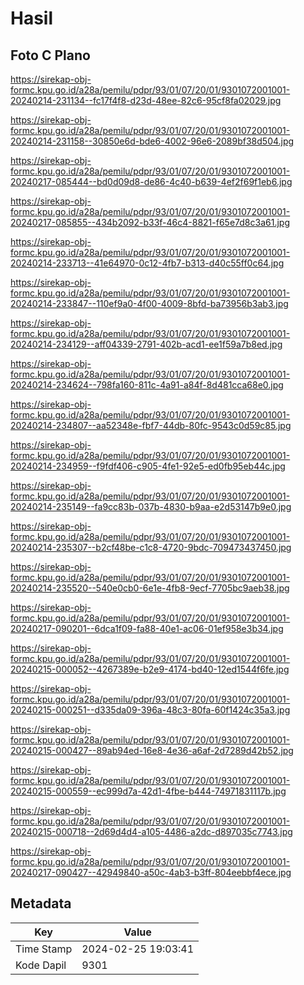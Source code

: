 # Hasil

## Foto C Plano

https://sirekap-obj-formc.kpu.go.id/a28a/pemilu/pdpr/93/01/07/20/01/9301072001001-20240214-231134--fc17f4f8-d23d-48ee-82c6-95cf8fa02029.jpg

https://sirekap-obj-formc.kpu.go.id/a28a/pemilu/pdpr/93/01/07/20/01/9301072001001-20240214-231158--30850e6d-bde6-4002-96e6-2089bf38d504.jpg

https://sirekap-obj-formc.kpu.go.id/a28a/pemilu/pdpr/93/01/07/20/01/9301072001001-20240217-085444--bd0d09d8-de86-4c40-b639-4ef2f69f1eb6.jpg

https://sirekap-obj-formc.kpu.go.id/a28a/pemilu/pdpr/93/01/07/20/01/9301072001001-20240217-085855--434b2092-b33f-46c4-8821-f65e7d8c3a61.jpg

https://sirekap-obj-formc.kpu.go.id/a28a/pemilu/pdpr/93/01/07/20/01/9301072001001-20240214-233713--41e64970-0c12-4fb7-b313-d40c55ff0c64.jpg

https://sirekap-obj-formc.kpu.go.id/a28a/pemilu/pdpr/93/01/07/20/01/9301072001001-20240214-233847--110ef9a0-4f00-4009-8bfd-ba73956b3ab3.jpg

https://sirekap-obj-formc.kpu.go.id/a28a/pemilu/pdpr/93/01/07/20/01/9301072001001-20240214-234129--aff04339-2791-402b-acd1-ee1f59a7b8ed.jpg

https://sirekap-obj-formc.kpu.go.id/a28a/pemilu/pdpr/93/01/07/20/01/9301072001001-20240214-234624--798fa160-811c-4a91-a84f-8d481cca68e0.jpg

https://sirekap-obj-formc.kpu.go.id/a28a/pemilu/pdpr/93/01/07/20/01/9301072001001-20240214-234807--aa52348e-fbf7-44db-80fc-9543c0d59c85.jpg

https://sirekap-obj-formc.kpu.go.id/a28a/pemilu/pdpr/93/01/07/20/01/9301072001001-20240214-234959--f9fdf406-c905-4fe1-92e5-ed0fb95eb44c.jpg

https://sirekap-obj-formc.kpu.go.id/a28a/pemilu/pdpr/93/01/07/20/01/9301072001001-20240214-235149--fa9cc83b-037b-4830-b9aa-e2d53147b9e0.jpg

https://sirekap-obj-formc.kpu.go.id/a28a/pemilu/pdpr/93/01/07/20/01/9301072001001-20240214-235307--b2cf48be-c1c8-4720-9bdc-709473437450.jpg

https://sirekap-obj-formc.kpu.go.id/a28a/pemilu/pdpr/93/01/07/20/01/9301072001001-20240214-235520--540e0cb0-6e1e-4fb8-9ecf-7705bc9aeb38.jpg

https://sirekap-obj-formc.kpu.go.id/a28a/pemilu/pdpr/93/01/07/20/01/9301072001001-20240217-090201--6dca1f09-fa88-40e1-ac06-01ef958e3b34.jpg

https://sirekap-obj-formc.kpu.go.id/a28a/pemilu/pdpr/93/01/07/20/01/9301072001001-20240215-000052--4267389e-b2e9-4174-bd40-12ed1544f6fe.jpg

https://sirekap-obj-formc.kpu.go.id/a28a/pemilu/pdpr/93/01/07/20/01/9301072001001-20240215-000251--d335da09-396a-48c3-80fa-60f1424c35a3.jpg

https://sirekap-obj-formc.kpu.go.id/a28a/pemilu/pdpr/93/01/07/20/01/9301072001001-20240215-000427--89ab94ed-16e8-4e36-a6af-2d7289d42b52.jpg

https://sirekap-obj-formc.kpu.go.id/a28a/pemilu/pdpr/93/01/07/20/01/9301072001001-20240215-000559--ec999d7a-42d1-4fbe-b444-74971831117b.jpg

https://sirekap-obj-formc.kpu.go.id/a28a/pemilu/pdpr/93/01/07/20/01/9301072001001-20240215-000718--2d69d4d4-a105-4486-a2dc-d897035c7743.jpg

https://sirekap-obj-formc.kpu.go.id/a28a/pemilu/pdpr/93/01/07/20/01/9301072001001-20240217-090427--42949840-a50c-4ab3-b3ff-804eebbf4ece.jpg


## Metadata

| Key        | Value               |
| ---------- | ------------------- |
| Time Stamp | 2024-02-25 19:03:41 |
| Kode Dapil | 9301                |



